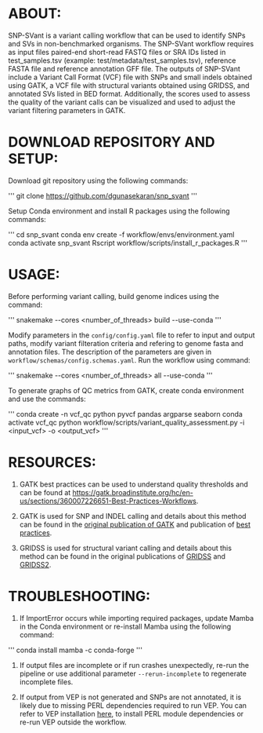 # ABOUT:

SNP-SVant is a variant calling workflow that can be used to identify SNPs and SVs in non-benchmarked organisms. The SNP-SVant workflow requires as input files paired-end short-read FASTQ files or SRA IDs listed in test_samples.tsv (example: test/metadata/test_samples.tsv), reference FASTA file and reference annotation GFF file. The outputs of SNP-SVant include a Variant Call Format (VCF) file with SNPs and small indels obtained using GATK, a VCF file with structural variants obtained using GRIDSS, and annotated SVs listed in BED format. Additionally, the scores used to assess the quality of the variant calls can be visualized and used to adjust the variant filtering parameters in GATK.

# DOWNLOAD REPOSITORY AND SETUP:

Download git repository using the following commands:

'''
git clone https://github.com/dgunasekaran/snp_svant
'''

Setup Conda environment and install R packages using the following commands:

'''
cd snp_svant
conda env create -f workflow/envs/environment.yaml
conda activate snp_svant
Rscript workflow/scripts/install_r_packages.R
'''

# USAGE:

Before performing variant calling, build genome indices using the command:

'''
snakemake --cores <number_of_threads> build --use-conda
'''

Modify parameters in the `config/config.yaml` file to refer to input and output paths, modify variant filteration criteria and refering to genome fasta and annotation files. The description of the parameters are given in `workflow/schemas/config.schemas.yaml`. Run the workflow using command:

'''
snakemake --cores <number_of_threads> all --use-conda
'''

To generate graphs of QC metrics from GATK, create conda environment and use the commands:

'''
conda create -n vcf_qc python pyvcf pandas argparse seaborn
conda activate vcf_qc
python workflow/scripts/variant_quality_assessment.py -i <input_vcf> -o <output_vcf> 
'''

# RESOURCES:

1. GATK best practices can be used to understand quality thresholds and can be found at https://gatk.broadinstitute.org/hc/en-us/sections/360007226651-Best-Practices-Workflows.

1. GATK is used for SNP and INDEL calling and details about this method can be found in the [original publication of GATK](https://pubmed.ncbi.nlm.nih.gov/20644199/) and publication of [best practices](https://pubmed.ncbi.nlm.nih.gov/25431634/).

1. GRIDSS is used for structural variant calling and details about this method can be found in the original publications of [GRIDSS](https://www.ncbi.nlm.nih.gov/pmc/articles/PMC5741059/) and [GRIDSS2](https://genomebiology.biomedcentral.com/articles/10.1186/s13059-021-02423-x).


# TROUBLESHOOTING:

1. If ImportError occurs while importing required packages, update Mamba in the Conda environment or re-install Mamba using the following command:

'''
conda install mamba -c conda-forge
'''

1. If output files are incomplete or if run crashes unexpectedly, re-run the pipeline or use additional parameter `--rerun-incomplete` to regenerate incomplete files.

1. If output from VEP is not generated and SNPs are not annotated, it is likely due to missing PERL dependencies required to run VEP. You can refer to VEP installation [here](https://useast.ensembl.org/info/docs/tools/vep/index.html), to install PERL module dependencies or re-run VEP outside the workflow. 


